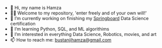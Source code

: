 
- 👋 Hi, my name is Hamza
- 🧛🏼 Welcome to my repository, 'enter freely and of your own will!' 
- 🔭 I’m currently working on finishing my [Springboard](www.springboard.com) Data Science certification
- 🌱 I’m learning Python, SQL, and ML algorithims 
- 👀 I’m interested in everything Data Science, Robotics, movies, and art
- 📫 How to reach me: bustanjihamza@gmail.com


